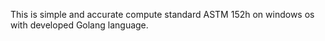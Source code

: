 This is simple and accurate compute standard ASTM 152h on windows os with developed Golang language.
